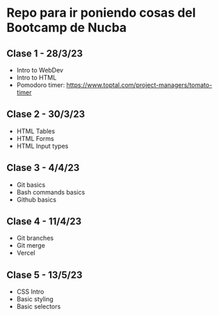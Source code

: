 # Repo para ir poniendo cosas del Bootcamp de Nucba

## Clase 1 - 28/3/23
* Intro to WebDev
* Intro to HTML
* Pomodoro timer: https://www.toptal.com/project-managers/tomato-timer

## Clase 2 - 30/3/23
* HTML Tables
* HTML Forms
* HTML Input types

## Clase 3 - 4/4/23
* Git basics
* Bash commands basics
* Github basics

## Clase 4 - 11/4/23
* Git branches
* Git merge
* Vercel

## Clase 5 - 13/5/23
* CSS Intro
* Basic styling
* Basic selectors